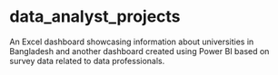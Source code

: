 # data_analyst_projects
An Excel dashboard showcasing information about universities in Bangladesh and another dashboard created using Power BI based on survey data related to data professionals.
